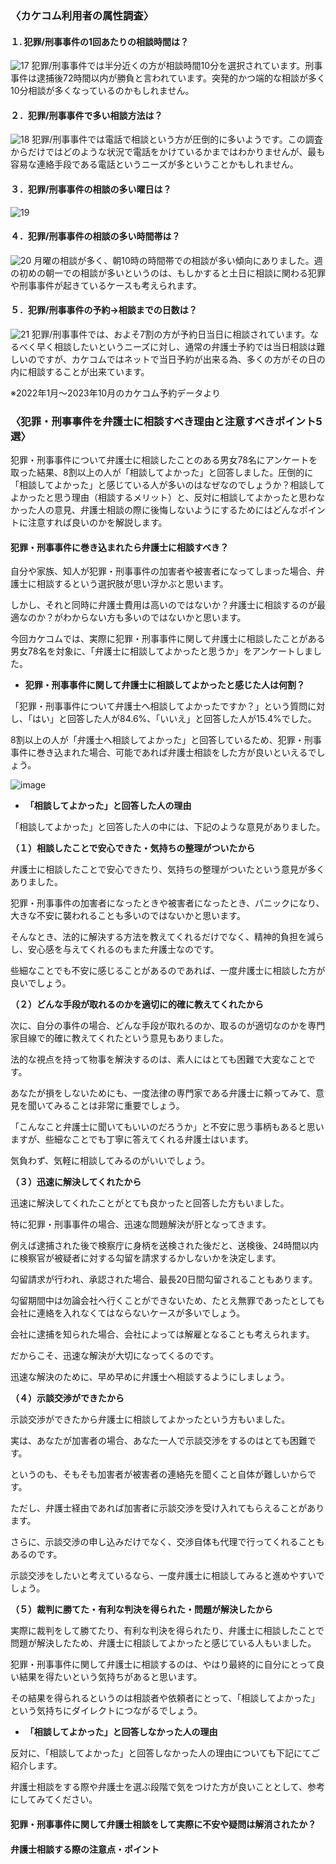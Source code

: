 <!-- カケコム活用のヒント　犯罪/刑事事件編 -->

### 〈カケコム利用者の属性調査〉
#### １. 犯罪/刑事事件の1回あたりの相談時間は？
![17](https://github.com/kakekomu/unique-contents/assets/116237570/9652160d-3f5e-4203-970b-1a8862a0cd38)
犯罪/刑事事件では半分近くの方が相談時間10分を選択されています。刑事事件は逮捕後72時間以内が勝負と言われています。突発的かつ端的な相談が多く10分相談が多くなっているのかもしれません。

#### ２．犯罪/刑事事件で多い相談方法は？
![18](https://github.com/kakekomu/unique-contents/assets/116237570/d6a4413b-a2a4-4d89-a5cf-2b1fc19d8ad8)
犯罪/刑事事件では電話で相談という方が圧倒的に多いようです。この調査からだけではどのような状況で電話をかけているかまではわかりませんが、最も容易な連絡手段である電話というニーズが多ということかもしれません。

#### ３．犯罪/刑事事件の相談の多い曜日は？　
![19](https://github.com/kakekomu/unique-contents/assets/116237570/937bef9a-a9cf-476b-bc0b-8399c1f4e9d5)
#### ４．犯罪/刑事事件の相談の多い時間帯は？
![20](https://github.com/kakekomu/unique-contents/assets/116237570/72690cce-b842-422b-b98d-9fbf012b0652)
月曜の相談が多く、朝10時の時間帯での相談が多い傾向にありました。週の初めの朝一での相談が多いというのは、もしかすると土日に相談に関わる犯罪や刑事事件が起きているケースも考えられます。

#### ５．犯罪/刑事事件の予約→相談までの日数は？
![21](https://github.com/kakekomu/unique-contents/assets/116237570/6a5c2a07-bb4d-4347-91f9-d9dc4e91754c)
犯罪/刑事事件では、およそ7割の方が予約日当日に相談されています。なるべく早く相談したいというニーズに対し、通常の弁護士予約では当日相談は難しいのですが、カケコムではネットで当日予約が出来る為、多くの方がその日の内に相談することが出来ています。

※2022年1月～2023年10月のカケコム予約データより

### 〈犯罪・刑事事件を弁護士に相談すべき理由と注意すべきポイント5選〉
犯罪・刑事事件について弁護士に相談したことのある男女78名にアンケートを取った結果、8割以上の人が「相談してよかった」と回答しました。圧倒的に「相談してよかった」と感じている人が多いのはなぜなのでしょうか？相談してよかったと思う理由（相談するメリット）と、反対に相談してよかったと思わなかった人の意見、弁護士相談の際に後悔しないようにするためにはどんなポイントに注意すれば良いのかを解説します。
#### 犯罪・刑事事件に巻き込まれたら弁護士に相談すべき？
自分や家族、知人が犯罪・刑事事件の加害者や被害者になってしまった場合、弁護士に相談するという選択肢が思い浮かぶと思います。

しかし、それと同時に弁護士費用は高いのではないか？弁護士に相談するのが最適なのか？がわからない方も多いのではないかと思います。

今回カケコムでは、実際に犯罪・刑事事件に関して弁護士に相談したことがある男女78名を対象に、「弁護士に相談してよかったと思うか」をアンケートしました。

- **犯罪・刑事事件に関して弁護士に相談してよかったと感じた人は何割？**

「犯罪・刑事事件について弁護士へ相談してよかったですか？」という質問に対し、「はい」と回答した人が84.6%、「いいえ」と回答した人が15.4%でした。

8割以上の人が「弁護士へ相談してよかった」と回答しているため、犯罪・刑事事件に巻き込まれた場合、可能であれば弁護士相談をした方が良いといえるでしょう。

![image](https://github.com/kakekomu/unique-contents/assets/116237570/fcbdbda5-4eb7-4b54-8304-bdb7e8f953b4)

- **「相談してよかった」と回答した人の理由**

「相談してよかった」と回答した人の中には、下記のような意見がありました。

**（１）相談したことで安心できた・気持ちの整理がついたから**

弁護士に相談したことで安心できたり、気持ちの整理がついたという意見が多くありました。

犯罪・刑事事件の加害者になったときや被害者になったとき、パニックになり、大きな不安に襲われることも多いのではないかと思います。

そんなとき、法的に解決する方法を教えてくれるだけでなく、精神的負担を減らし、安心感を与えてくれるのもまた弁護士なのです。

些細なことでも不安に感じることがあるのであれば、一度弁護士に相談した方が良いでしょう。

**（２）どんな手段が取れるのかを適切に的確に教えてくれたから**

次に、自分の事件の場合、どんな手段が取れるのか、取るのが適切なのかを専門家目線で的確に教えてくれたという意見もありました。

法的な視点を持って物事を解決するのは、素人にはとても困難で大変なことです。

あなたが損をしないためにも、一度法律の専門家である弁護士に頼ってみて、意見を聞いてみることは非常に重要でしょう。

「こんなこと弁護士に聞いてもいいのだろうか」と不安に思う事柄もあると思いますが、些細なことでも丁寧に答えてくれる弁護士はいます。

気負わず、気軽に相談してみるのがいいでしょう。

**（３）迅速に解決してくれたから**

迅速に解決してくれたことがとても良かったと回答した方もいました。

特に犯罪・刑事事件の場合、迅速な問題解決が肝となってきます。

例えば逮捕された後で検察庁に身柄を送検された後だと、送検後、24時間以内に検察官が被疑者に対する勾留を請求するかしないかを決定します。

勾留請求が行われ、承認された場合、最長20日間勾留されることもあります。

勾留期間中は勿論会社へ行くことができないため、たとえ無罪であったとしても会社に連絡を入れなくてはならないケースが多いでしょう。

会社に逮捕を知られた場合、会社によっては解雇となることも考えられます。

だからこそ、迅速な解決が大切になってくるのです。

迅速な解決のために、早め早めに弁護士へ相談するようにしましょう。

**（４）示談交渉ができたから**

示談交渉ができたから弁護士に相談してよかったという方もいました。

実は、あなたが加害者の場合、あなた一人で示談交渉をするのはとても困難です。

というのも、そもそも加害者が被害者の連絡先を聞くこと自体が難しいからです。

ただし、弁護士経由であれば加害者に示談交渉を受け入れてもらえることがあります。

さらに、示談交渉の申し込みだけでなく、交渉自体も代理で行ってくれることもあるのです。

示談交渉をしたいと考えているなら、一度弁護士に相談してみると進めやすいでしょう。

**（５）裁判に勝てた・有利な判決を得られた・問題が解決したから**

実際に裁判をして勝てたり、有利な判決を得られたり、弁護士に相談したことで問題が解決したため、弁護士に相談してよかったと感じている人もいました。

犯罪・刑事事件に関して弁護士に相談するのは、やはり最終的に自分にとって良い結果を得たいという気持ちがあると思います。

その結果を得られるというのは相談者や依頼者にとって、「相談してよかった」という気持ちにダイレクトにつながるでしょう。

- **「相談してよかった」と回答しなかった人の理由**
  
反対に、「相談してよかった」と回答しなかった人の理由についても下記にてご紹介します。

弁護士相談をする際や弁護士を選ぶ段階で気をつけた方が良いこととして、参考にしてみてください。

#### 犯罪・刑事事件に関して弁護士相談をして実際に不安や疑問は解消されたか？
#### 弁護士相談する際の注意点・ポイント


